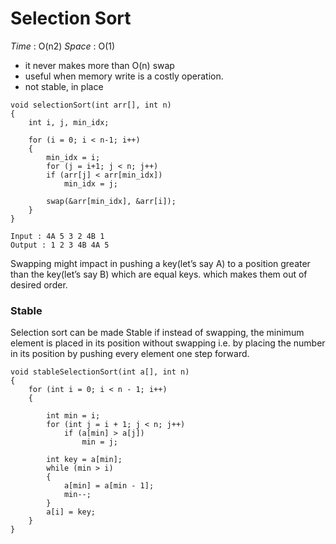 # Selection Sort

*Time* : O(n2)
*Space* : O(1)

* it never makes more than O(n) swap
* useful when memory write is a costly operation.
* not stable, in place

```
void selectionSort(int arr[], int n)  
{  
    int i, j, min_idx;  
  
    for (i = 0; i < n-1; i++)  
    {  
        min_idx = i;  
        for (j = i+1; j < n; j++)  
        if (arr[j] < arr[min_idx])  
            min_idx = j;  
        
        swap(&arr[min_idx], &arr[i]);  
    }  
} 
```

```
Input : 4A 5 3 2 4B 1
Output : 1 2 3 4B 4A 5
```

Swapping might impact in pushing a key(let’s say A) to a position greater than the key(let’s say B) which are equal keys. which makes them out of desired order.

### Stable

Selection sort can be made Stable if instead of swapping, the minimum element is placed in its position without swapping i.e. by placing the number in its position by pushing every element one step forward.

```
void stableSelectionSort(int a[], int n) 
{ 
    for (int i = 0; i < n - 1; i++)  
    { 
  
        int min = i; 
        for (int j = i + 1; j < n; j++) 
            if (a[min] > a[j]) 
                min = j; 
  
        int key = a[min]; 
        while (min > i)  
        { 
            a[min] = a[min - 1]; 
            min--; 
        } 
        a[i] = key; 
    } 
} 
```
